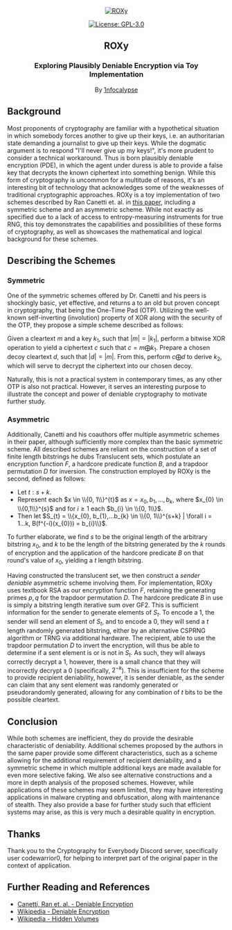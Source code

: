 <p align="center">
  <a href="https://github.com/1nfocalypse/ROXy">
	<img alt="ROXy" src="https://i.imgur.com/pnWe1lu.png"/>
  </a>
</p>
<p align="center">
  <a href="https://choosealicense.com/licenses/gpl-3.0/">
  	<img alt="License: GPL-3.0" src="https://img.shields.io/github/license/1nfocalypse/ROXy"/>
  </a>
</p>
<h2 align="center">ROXy</h3>
<h3 align="center">
  Exploring Plausibly Deniable Encryption via Toy Implementation
</h2>
<p align="center">
  By <a href="https://github.com/1nfocalypse">1nfocalypse</a>
</p>


## Background
Most proponents of cryptography are familiar with a hypothetical situation in which somebody forces another to give up their keys, i.e. an authoritarian state demanding a journalist to give up their keys. While the dogmatic argument is to respond "I'll never give up my keys!", it's more prudent to 
consider a technical workaround. Thus is born plausibly deniable encryption (PDE), in which the agent under duress is able to provide a false key that decrypts the known ciphertext into something benign. While this form of cryptography is uncommon for a multitude of reasons, it's an interesting 
bit of technology that acknowledges some of the weaknesses of traditional cryptographic approaches. ROXy is a toy implementation of two schemes described by Ran Canetti et. al. in [this paper](https://link.springer.com/content/pdf/10.1007/BFb0052229.pdf), including a symmetric scheme and an asymmetric scheme. 
While not exactly as specified due to a lack of access to entropy-measuring instruments for true RNG, this toy demonstrates the capabilities and possibilities of these forms of cryptography, as well as showcases the mathematical and logical background for these schemes.

## Describing the Schemes
### Symmetric
One of the symmetric schemes offered by Dr. Canetti and his peers is shockingly basic, yet effective, and returns a to an old but proven concept in cryptography, that being the One-Time Pad (OTP). Utilizing the well-known self-inverting (involution) property of XOR along with the security of the OTP, they
propose a simple scheme described as follows:

Given a cleartext $m$ and a key $k_{1}$, such that $|m| = |k_{1}|$, perform a bitwise XOR operation to yield a ciphertext $c$ such that $c = m \bigoplus k_{1}$. Prepare a chosen decoy cleartext $d$, such that $|d| = |m|$. From this, perform $c \bigoplus d$ to derive $k_{2}$, which will serve
to decrypt the ciphertext into our chosen decoy.

Naturally, this is not a practical system in contemporary times, as any other OTP is also not practical. However, it serves an interesting purpose to illustrate the concept and power of deniable cryptography to motivate further study.

### Asymmetric
Additionally, Canetti and his coauthors offer multiple asymmetric schemes in their paper, although sufficiently more complex than the basic symmetric scheme. All described schemes are reliant on the construction of a set of finite length bitstrings he dubs Translucent sets, which postulate an encryption function $F$, 
a hardcore predicate function $B$, and a trapdoor permutation $D$ for inversion. The construction employed by ROXy is the second, defined as follows:


- Let $t : s + k$.
- Represent each $x \in \\{0, 1\\}^{t}$ as $x = x_{0}, b_{1},...,b_{k}$, where $x_{0} \in \\{0,1\\}^{s}$ and for $i \geq 1$ each $b_{i} \in \\{0, 1\\}$.
- Then let $S_{t} = \\{x_{0}, b_{1},...b_{k} \in \\{0, 1\\}^{s+k} | \forall i = 1...k, B(f^{-i}(x_{0})) = b_{i}\\}$.

To further elaborate, we find $s$ to be the original length of the arbitrary bitstring $x_{0}$, and $k$ to be the length of the bitstring generated by the $k$ rounds of encryption and the application of the hardcore predicate $B$ on that round's value of $x_{0}$, yielding a $t$ length bitstring. 


Having constructed the translucent set, we then construct a *sender deniable* asymmetric scheme involving them. For implementation, ROXy uses textbook RSA as our encryption function $F$, retaining the generating primes $p, q$ for the trapdoor permutation $D$.
The hardcore predicate $B$ in use is simply a bitstring length iterative sum over GF2. This is sufficient information for the sender to generate elements of $S_{t}$.
To encode a 1, the sender will send an element of $S_{t}$, and to encode a 0, they will send a $t$ length randomly generated bitstring, either by an alternative CSPRNG algorithm or TRNG via additional hardware. The recipient, able to use the trapdoor permutation $D$ to invert the encryption, will thus be 
able to determine if a sent element is or is not in $S_{t}$. As such, they will always correctly decrypt a 1, however, there is a small chance that they will incorrectly decrypt a 0 (specifically, $2^{-k}$). This is insufficient for the scheme to provide recipient deniability, however, it is sender deniable,
as the sender can claim that any sent element was randomly generated or pseudorandomly generated, allowing for any combination of $t$ bits to be the possible cleartext. 

## Conclusion
While both schemes are inefficient, they do provide the desirable characteristic of deniability. Additional schemes proposed by the authors in the same paper provide some different characteristics, such as a scheme allowing for the additional requirement of recipient deniability, and a symmetric scheme in which multiple additional
keys are made available for even more selective faking. We also see alternative constructions and a more in depth analysis of the proposed schemes. However, while applications of these schemes may seem limited, they may have interesting applications in malware crypting and obfuscation, along with maintenance of stealth. They also
provide a base for further study such that efficient systems may arise, as this is very much a desirable quality in encryption.

## Thanks
Thank you to the Cryptography for Everybody Discord server, specifically user codewarrior0, for helping to interpret part of the original paper in the context of application. 

## Further Reading and References
 - [Canetti, Ran et. al. - Deniable Encryption](https://link.springer.com/content/pdf/10.1007/BFb0052229.pdf)
 - [Wikipedia - Deniable Encryption](https://en.wikipedia.org/wiki/Deniable_encryption)
 - [Wikipedia - Hidden Volumes](https://en.wikipedia.org/wiki/Disk_encryption_software#Hidden_volumes)
